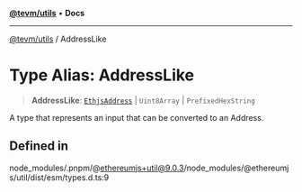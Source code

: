 [**@tevm/utils**](../README.md) • **Docs**

***

[@tevm/utils](../globals.md) / AddressLike

# Type Alias: AddressLike

> **AddressLike**: [`EthjsAddress`](../classes/EthjsAddress.md) \| `Uint8Array` \| `PrefixedHexString`

A type that represents an input that can be converted to an Address.

## Defined in

node\_modules/.pnpm/@ethereumjs+util@9.0.3/node\_modules/@ethereumjs/util/dist/esm/types.d.ts:9
